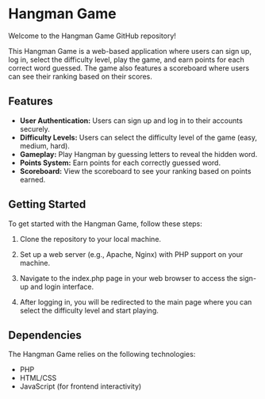 # Hangman Game

Welcome to the Hangman Game GitHub repository!

This Hangman Game is a web-based application where users can sign up, log in, select the difficulty level, play the game, and earn points for each correct word guessed. The game also features a scoreboard where users can see their ranking based on their scores.

## Features

- **User Authentication:** Users can sign up and log in to their accounts securely.
- **Difficulty Levels:** Users can select the difficulty level of the game (easy, medium, hard).
- **Gameplay:** Play Hangman by guessing letters to reveal the hidden word.
- **Points System:** Earn points for each correctly guessed word.
- **Scoreboard:** View the scoreboard to see your ranking based on points earned.

## Getting Started

To get started with the Hangman Game, follow these steps:

1. Clone the repository to your local machine.

2. Set up a web server (e.g., Apache, Nginx) with PHP support on your machine.

3. Navigate to the index.php page in your web browser to access the sign-up and login interface.

4. After logging in, you will be redirected to the main page where you can select the difficulty level and start playing.

## Dependencies

The Hangman Game relies on the following technologies:

- PHP
- HTML/CSS
- JavaScript (for frontend interactivity)


